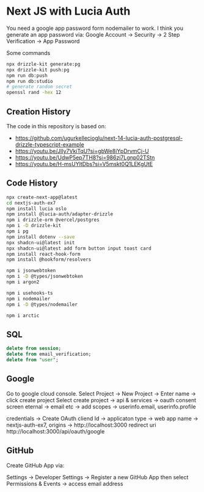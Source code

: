 # Next JS with Lucia Auth

You need a google app password form nodemailer to work.
I think you generate an app password via:
Google Account -> Security -> 2 Step Verification -> App Password

Some commands

```bash
npx drizzle-kit generate:pg
npx drizzle-kit push:pg
npm run db:push
npm run db:studio
# generate random secret
openssl rand -hex 12
```

## Creation History

The code in this repository is based on:

- https://github.com/ugurkellecioglu/next-14-lucia-auth-postgresql-drizzle-typescript-example
- https://youtu.be/JIIy7VkiTqU?si=gbWe8iYpDrvmCj-U
- https://youtu.be/UdwP5ep7TH8?si=986zj7Lgnp02TStn
- https://youtu.be/H-msUYltDbs?si=V5mskt0Q1LEKgUtE

## Code History

```bash
npx create-next-app@latest
cd nextjs-auth-ex7
npm install lucia oslo
npm install @lucia-auth/adapter-drizzle
npm i drizzle-orm @vercel/postgres
npm i -D drizzle-kit
npm i pg
npm install dotenv --save
npx shadcn-ui@latest init
npx shadcn-ui@latest add form button input toast card
npm install react-hook-form
npm install @hookform/resolvers
```

```bash
npm i jsonwebtoken
npm i -D @types/jsonwebtoken
npm i argon2
```

```bash
npm i usehooks-ts
npm i nodemailer
npm i -D @types/nodemailer
```

```bash
npm i arctic
```

## SQL

```sql
delete from session;
delete from email_verification;
delete from "user";
```

## Google

Go to google cloud console.
Select Project -> New Project -> Enter name -> click create project
Select create project -> api & services -> oauth consent screen
eternal -> email etc -> add scopes -> userinfo.email, userinfo.profile

credentials -> Create OAuth cliend Id -> applicaton type -> web app
name -> nextjs-auth-ex7, origins -> http://localhost:3000
redirect uri http://localhost:3000/api/oauth/google

## GitHub

Create GitHub App via:

Settings -> Developer Settings -> Register a new GitHub App
then select Permissions & Events -> access email address

